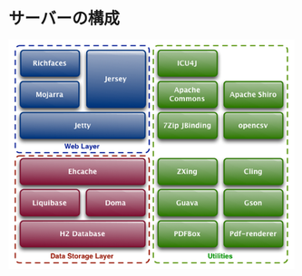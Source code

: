 # サーバーの構成

![ServerComponent](https://raw.githubusercontent.com/burton999dev/ComicCafeHelp/master/images/ServerComponent.png)
